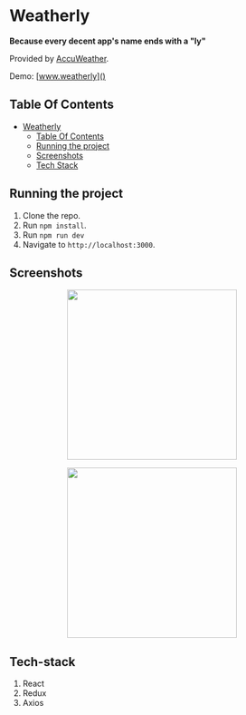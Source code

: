 # Weatherly
**Because every decent app's name ends with a "ly"**

Provided by [AccuWeather](https://developer.accuweather.com/).


Demo: [www.weatherly]()

## Table Of Contents
- [Weatherly](#weatherly)
  - [Table Of Contents](#table-of-contents)
  - [Running the project](#running-the-project)
  - [Screenshots](#screenshots)
  - [Tech Stack](#tech-stack)

## Running the project

1. Clone the repo.
2. Run `npm install`.
3. Run `npm run dev`
4. Navigate to `http://localhost:3000`.

## Screenshots

<p align="center"><img src="assets/home.png" width="300" /></p>

<p align="center"><img src="assets/refresh.png" width="300" /></p>


## Tech-stack
1. React
2. Redux
3. Axios





